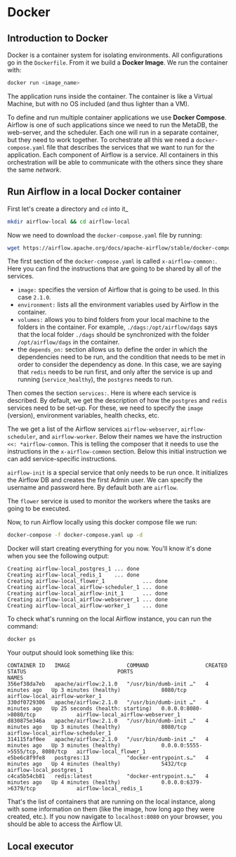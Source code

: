 # Docker

## Introduction to Docker

Docker is a container system for isolating environments. All configurations go in the `Dockerfile`. From it we build a **Docker Image**. We run the container with:

``` zsh
docker run <image_name>
```

The application runs inside the container. The container is like a Virtual Machine, but with no OS included (and thus lighter than a VM).

To define and run multiple container applications we use **Docker Compose**. Airflow is one of such applications since we need to run the MetaDB, the web-server, and the scheduler. Each one will run in a separate container, but they need to work together. To orchestrate all this we need a `docker-compose.yaml` file that describes the services that we want to run for the application. Each component of Airflow is a service. All containers in this orchestration will be able to communicate with the others since they share the same *network*.

## Run Airflow in a local Docker container

First let's create a directory and `cd` into it_

``` zsh
mkdir airflow-local && cd airflow-local
```

Now we need to download the `docker-compose.yaml` file by running:

``` zsh
wget https://airflow.apache.org/docs/apache-airflow/stable/docker-compose.yaml
```

The first section of the `docker-compose.yaml` is called `x-airflow-common:`. Here you can find the instructions that are going to be shared by all of the services.

- `image:` specifies the version of Airflow that is going to be used. In this case `2.1.0`.
- `environment:` lists all the environment variables used by Airflow in the container.
- `volumes:` allows you to bind folders from your local machine to the folders in the container. For example, `./dags:/opt/airflow/dags` says that the local folder `./dags` should be synchronized with the folder `/opt/airflow/dags` in the container.
- the `depends_on:` section allows us to define the order in which the dependencies need to be run, and the condition that needs to be met in order to consider the dependency as done. In this case, we are saying that `redis` needs to be run first, and only after the service is up and running (`service_healthy`), the `postgres` needs to run.

Then comes the section `services:`. Here is where each service is described. By default, we get the description of how the `postgres` and `redis` services need to be set-up. For these, we need to specify the `image` (version), environment variables, health checks, etc.

The we get a list of the Airflow services `airflow-webserver`, `airflow-scheduler`, and `airflow-worker`. Below their names we have the instruction `<<: *airflow-common`. This is telling the composer that it needs to use the instructions in the `x-airflow-common` section. Below this initial instruction we can add service-specific instructions.

`airflow-init` is a special service that only needs to be run once. It initializes the Airflow DB and creates the first Admin user. We can specify the username and password here. By default both are `airflow`.

The `flower` service is used to monitor the workers where the tasks are going to be executed.

Now, to run Airflow locally using this docker compose file we run:

``` zsh
docker-compose -f docker-compose.yaml up -d
```

Docker will start creating everything for you now. You'll know it's done when you see the following output:

``` shell
Creating airflow-local_postgres_1 ... done
Creating airflow-local_redis_1    ... done
Creating airflow-local_flower_1            ... done
Creating airflow-local_airflow-scheduler_1 ... done
Creating airflow-local_airflow-init_1      ... done
Creating airflow-local_airflow-webserver_1 ... done
Creating airflow-local_airflow-worker_1    ... done
```

To check what's running on the local Airflow instance, you can run the command:

``` zsh
docker ps
```

Your output should look something like this:

``` shell
CONTAINER ID   IMAGE                  COMMAND                  CREATED         STATUS                             PORTS                              NAMES
356ef38da7eb   apache/airflow:2.1.0   "/usr/bin/dumb-init …"   4 minutes ago   Up 3 minutes (healthy)             8080/tcp                           airflow-local_airflow-worker_1
330df0729306   apache/airflow:2.1.0   "/usr/bin/dumb-init …"   4 minutes ago   Up 25 seconds (health: starting)   0.0.0.0:8080->8080/tcp             airflow-local_airflow-webserver_1
d830875e346a   apache/airflow:2.1.0   "/usr/bin/dumb-init …"   4 minutes ago   Up 3 minutes (healthy)             8080/tcp                           airflow-local_airflow-scheduler_1
314115faf0ee   apache/airflow:2.1.0   "/usr/bin/dumb-init …"   4 minutes ago   Up 3 minutes (healthy)             0.0.0.0:5555->5555/tcp, 8080/tcp   airflow-local_flower_1
e5be6c8f9fe8   postgres:13            "docker-entrypoint.s…"   4 minutes ago   Up 4 minutes (healthy)             5432/tcp                           airflow-local_postgres_1
c4ca5b54cb81   redis:latest           "docker-entrypoint.s…"   4 minutes ago   Up 4 minutes (healthy)             0.0.0.0:6379->6379/tcp             airflow-local_redis_1
```

That's the list of containers that are running on the local instance, along with some information on them (like the image, how long ago they were created, etc.). If you now navigate to `localhost:8080` on your browser, you should be able to access the Airflow UI.

## Local executor
